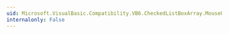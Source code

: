```yaml
---
uid: Microsoft.VisualBasic.Compatibility.VB6.CheckedListBoxArray.MouseUp
internalonly: False
---
```

